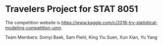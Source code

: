 # Travelers Project for STAT 8051
The competition website is https://www.kaggle.com/c/2018-trv-statistical-modeling-competition-umn.

Team Members: Somyi Baek, Sam Piehl, King Yiu Suen, Xun Xian, Yu Yang